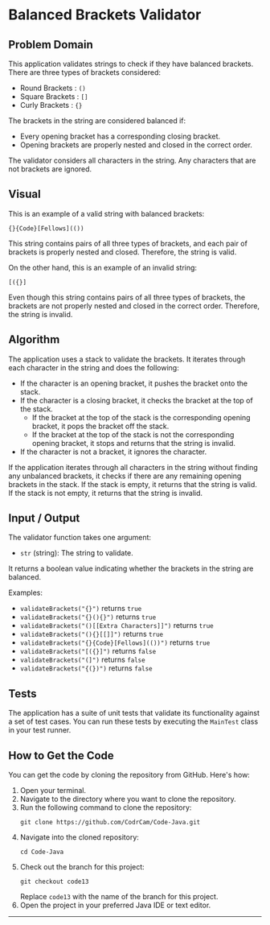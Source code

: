 # Balanced Brackets Validator

## Problem Domain

This application validates strings to check if they have balanced brackets. There are three types of brackets considered:

- Round Brackets : `()`
- Square Brackets : `[]`
- Curly Brackets : `{}`

The brackets in the string are considered balanced if:

- Every opening bracket has a corresponding closing bracket.
- Opening brackets are properly nested and closed in the correct order.

The validator considers all characters in the string. Any characters that are not brackets are ignored.

## Visual

This is an example of a valid string with balanced brackets:

```
{}{Code}[Fellows](())
```

This string contains pairs of all three types of brackets, and each pair of brackets is properly nested and closed. Therefore, the string is valid.

On the other hand, this is an example of an invalid string:

```
[({}]
```

Even though this string contains pairs of all three types of brackets, the brackets are not properly nested and closed in the correct order. Therefore, the string is invalid.

## Algorithm

The application uses a stack to validate the brackets. It iterates through each character in the string and does the following:

- If the character is an opening bracket, it pushes the bracket onto the stack.
- If the character is a closing bracket, it checks the bracket at the top of the stack.
    - If the bracket at the top of the stack is the corresponding opening bracket, it pops the bracket off the stack.
    - If the bracket at the top of the stack is not the corresponding opening bracket, it stops and returns that the string is invalid.
- If the character is not a bracket, it ignores the character.

If the application iterates through all characters in the string without finding any unbalanced brackets, it checks if there are any remaining opening brackets in the stack. If the stack is empty, it returns that the string is valid. If the stack is not empty, it returns that the string is invalid.

## Input / Output

The validator function takes one argument:

- `str` (string): The string to validate.

It returns a boolean value indicating whether the brackets in the string are balanced.

Examples:

- `validateBrackets("{}")` returns `true`
- `validateBrackets("{}(){}")` returns `true`
- `validateBrackets("()[[Extra Characters]]")` returns `true`
- `validateBrackets("(){}[[]]")` returns `true`
- `validateBrackets("{}{Code}[Fellows](())")` returns `true`
- `validateBrackets("[({}]")` returns `false`
- `validateBrackets("(]")` returns `false`
- `validateBrackets("{(})")` returns `false`

## Tests

The application has a suite of unit tests that validate its functionality against a set of test cases. You can run these tests by executing the `MainTest` class in your test runner.

## How to Get the Code

You can get the code by cloning the repository from GitHub. Here's how:

1. Open your terminal.
2. Navigate to the directory where you want to clone the repository.
3. Run the following command to clone the repository:
   ```
   git clone https://github.com/CodrCam/Code-Java.git
   ```
4. Navigate into the cloned repository:
   ```
   cd Code-Java
   ```
5. Check out the branch for this project:
   ```
   git checkout code13
   ```
   Replace `code13` with the name of the branch for this project.
6. Open the project in your preferred Java IDE or text editor.

---
